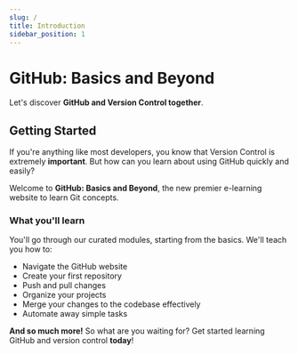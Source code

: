 ```yaml
---
slug: /
title: Introduction
sidebar_position: 1
---
```


# GitHub: Basics and Beyond

Let's discover **GitHub and Version Control together**.

## Getting Started

If you're anything like most developers, you know that Version Control is extremely **important**. But how can you learn about using GitHub quickly and easily?

Welcome to **GitHub: Basics and Beyond**, the new premier e-learning website to learn Git concepts. 

### What you'll learn

You'll go through our curated modules, starting from the basics. We'll teach you how to:
- Navigate the GitHub website
- Create your first repository
- Push and pull changes
- Organize your projects
- Merge your changes to the codebase effectively
- Automate away simple tasks

**And so much more!** So what are you waiting for? Get started learning GitHub and version control **today**!

